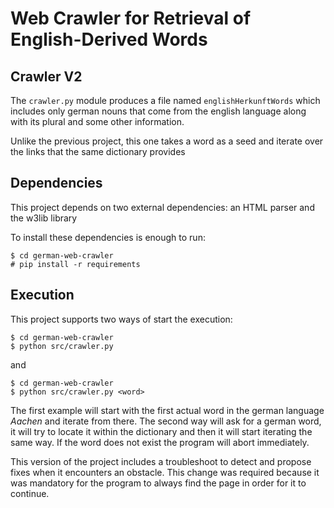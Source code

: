 # Web Crawler for Retrieval of English-Derived Words

## Crawler V2
The `crawler.py` module produces a file named `englishHerkunftWords` which includes only german nouns that come from the english language along with its plural and some other information.

Unlike the previous project, this one takes a word as a seed and iterate over the links that the same dictionary provides


## Dependencies
This project depends on two external dependencies: an HTML parser and the w3lib library

To install these dependencies is enough to run:

```shell
$ cd german-web-crawler
# pip install -r requirements
```

## Execution

This project supports two ways of start the execution:

```shell
$ cd german-web-crawler
$ python src/crawler.py
```
and
```shell
$ cd german-web-crawler
$ python src/crawler.py <word>
```

The first example will start with the first actual word in the german language *Aachen* and iterate from there.
The second way will ask for a german word, it will try to locate it within the dictionary and then it will start iterating the same way. If the word does not exist the program will abort immediately.

This version of the project includes a troubleshoot to detect and propose fixes when it encounters an obstacle. This change was required because it was mandatory for the program to always find the page in order for it to continue.